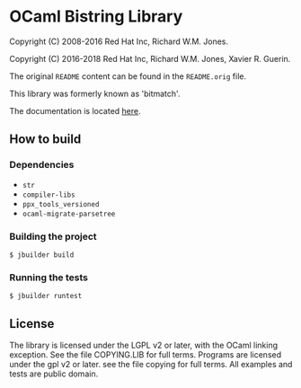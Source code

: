 # OCaml Bistring Library

Copyright (C) 2008-2016 Red Hat Inc, Richard W.M. Jones.

Copyright (C) 2016-2018 Red Hat Inc, Richard W.M. Jones, Xavier R. Guerin.

The original `README` content can be found in the `README.orig` file.

This library was formerly known as 'bitmatch'.

The documentation is located [here](http://xguer.in/bitstring).

## How to build

### Dependencies

* `str`
* `compiler-libs`
* `ppx_tools_versioned`
* `ocaml-migrate-parsetree`

### Building the project

```
$ jbuilder build
```

### Running the tests

```
$ jbuilder runtest
```

## License

The library is licensed under the LGPL v2 or later, with the OCaml linking
exception. See the file COPYING.LIB for full terms. Programs are licensed under
the gpl v2 or later. see the file copying for full terms. All examples and tests
are public domain.
